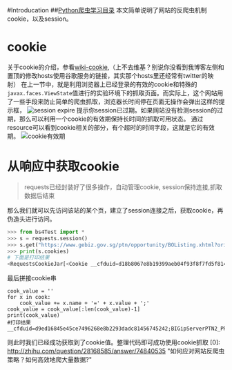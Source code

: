 #Introducation
##[Python爬虫学习目录](http://www.findspace.name/easycoding/1625)
本文简单说明了网站的反爬虫机制cookie，以及session。
# cookie
关于cookie的介绍，参看[wiki-cookie](https://zh.wikipedia.org/wiki/Cookie),（上不去维基？别说你没看到我博客左侧和置顶的修改hosts使用谷歌服务的链接，其实那个hosts里还经常有twitter的映射）
在上一节中，就是利用浏览器上已经登录的有效的cookie和特殊的`javax.faces.ViewState`值进行的实验环境下的抓取页面。而实际上，这个网站用了一些手段来防止简单的爬虫抓取，浏览器长时间停在页面无操作会弹出这样的提示框，
![session expire](http://www.findspace.name/wp-content/uploads/2016/02/gebiz_session_expire.png)
提示你session已过期。如果网站没有检测session的过期，那么可以利用一个cookie的有效期保持长时间的抓取可用状态。
通过resource可以看到cookie相关的部分，有个超时的时间字段，这就是它的有效期。
![cookie有效期](http://www.findspace.name/wp-content/uploads/2016/02/gebiz_session_resources.png)

# 从响应中获取cookie
>requests已经封装好了很多操作，自动管理cookie, session保持连接,抓取数据后结束

那么我们就可以先访问该站的某个页，建立了session连接之后，获取cookie，再伪造头进行访问。
```python
>>> from bs4Test import *
>>> s = requests.session()
>>> s.get("https://www.gebiz.gov.sg/ptn/opportunity/BOListing.xhtml?origin=menu")
>>> print(s.cookies)
# 下面是打印结果
<RequestsCookieJar[<Cookie __cfduid=d18b8067e8b19399aeb04f93f8f7fd5f81456743568 for .gebiz.gov.sg/>, <Cookie BIGipServerPTN2_PRD_Pool=52519072.47873.0000 for www.gebiz.gov.sg/>, <Cookie wlsessionid=jgAsrtUaMpsz9zrTPYxz3IYG1V1NN6G1tJWd-_hPnEFPGll5eNpS!1863425311 for www.gebiz.gov.sg/>]>
```
最后拼接cookie串
```
cook_value = ''
for x in cook:
    cook_value += x.name + '=' + x.value + ';'
cook_value = cook_value[:len(cook_value)-1]
print(cook_value)
#打印结果
__cfduid=d9ed16845e45ce7496268e8b2293dadc81456745242;BIGipServerPTN2_PRD_Pool=18964640.47873.0000;wlsessionid=nUIsyGBSLqjakq4P5dEDh4TNUJBYtw4nIpxkyITzrj2A5CalOWZ9!-936114045

```
则此时我们已经成功获取到了cookie值。整理代码即可成功使用cookie抓取
[0]: http://zhihu.com/question/28168585/answer/74840535 "如何应对网站反爬虫策略？如何高效地爬大量数据?"